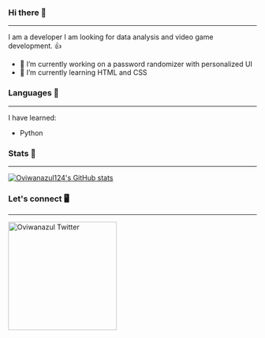 ### Hi there 👋

---

I am a developer I am looking for data analysis and video game development. 👍

- 🔭 I’m currently working on a password randomizer with personalized UI
- 🌱 I’m currently learning HTML and CSS

### Languages 🐍

---

I have learned:

  - Python 

### Stats 📄

---

[![Oviwanazul124's GitHub stats](https://github-readme-stats.vercel.app/api?username=oviwanazul124)](https://github.com/anuraghazra/github-readme-stats)

### Let's connect 🖥️

---
<a href="https://twitter.com/oviwanazul_dev">
  <img align="left" alt="Oviwanazul Twitter" width="220px" src="https://img.shields.io/twitter/follow/oviwanazul_dev?style=social" />
</a>



